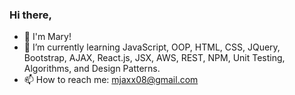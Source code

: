 ### Hi there, 
- 👋 I'm Mary! 
- 🌱 I’m currently learning JavaScript, OOP, HTML, CSS, JQuery, Bootstrap, AJAX, React.js, JSX, AWS, REST, NPM, Unit Testing, Algorithms, and Design Patterns.
- 📫 How to reach me: mjaxx08@gmail.com

<!--
**mbowers21/mbowers21** is a ✨ _special_ ✨ repository because its `README.md` (this file) appears on your GitHub profile.



- 👯 I’m looking to collaborate on ...
- 🤔 I’m looking for help with ...
- 💬 Ask me about ...

- ⚡ Fun fact: ...

